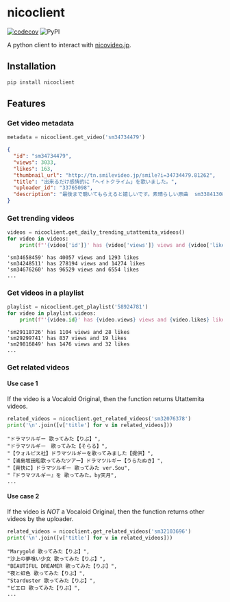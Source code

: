 # nicoclient

[![codecov](https://codecov.io/gh/jaeseopark/nicoclient/branch/master/graph/badge.svg)](https://codecov.io/gh/jaeseopark/nicoclient) ![PyPI](https://img.shields.io/pypi/v/nicoclient.svg)

A python client to interact with [nicovideo.jp](https://nicovideo.jp).

## Installation

```bash
pip install nicoclient
```

## Features

### Get video metadata

```python
metadata = nicoclient.get_video('sm34734479')
```

```json
{
  "id": "sm34734479",
  "views": 3033,
  "likes": 163,
  "thumbnail_url": "http://tn.smilevideo.jp/smile?i=34734479.81262",
  "title": "出来るだけ感情的に「ヘイトクライム」を歌いました。",
  "uploader_id": "33765098",
  "description": "最後まで聴いてもらえると嬉しいです。素晴らしい原曲  sm33841308MIX　みけ　mylist/58924781　https://twitter.com/rnike_san 歌　ててて　mylist/41403147　https://twitter.com/tetete2525"
}
```

### Get trending videos

```python
videos = nicoclient.get_daily_trending_utattemita_videos()
for video in videos:
    print(f"'{video['id']}' has {video['views']} views and {video['likes']} likes")
```
```
'sm34658459' has 40057 views and 1293 likes
'sm34248511' has 278194 views and 14274 likes
'sm34676260' has 96529 views and 6554 likes
...
```

### Get videos in a playlist

```python
playlist = nicoclient.get_playlist('58924781')
for video in playlist.videos:
    print(f"'{video.id}' has {video.views} views and {video.likes} likes")
```
```
'sm29118726' has 1104 views and 28 likes
'sm29299741' has 837 views and 19 likes
'sm29816849' has 1476 views and 32 likes
...
```

### Get related videos

#### Use case 1

If the video is a Vocaloid Original, then the function returns Utattemita videos.

```python
related_videos = nicoclient.get_related_videos('sm32076378')
print('\n'.join([v['title'] for v in related_videos]))
```
```
"ドラマツルギー 歌ってみた【りぶ】",
"ドラマツルギー　歌ってみた【そらる】",
"【ウォルピス社】ドラマツルギーを歌ってみました【提供】",
"【浦島坂田船歌ってみたツアー】ドラマツルギー【うらたぬき】",
"【爽快に】ドラマツルギー 歌ってみた ver.Sou",
"『ドラマツルギー』を 歌ってみた。by天月",
...
```

#### Use case 2

If the video is _NOT_ a Vocaloid Original, then the function returns other videos by the uploader.

```python
related_videos = nicoclient.get_related_videos('sm32103696')
print('\n'.join([v['title'] for v in related_videos]))
```
```
"Marygold 歌ってみた【りぶ】",
"沙上の夢喰い少女 歌ってみた【りぶ】",
"BEAUTIFUL DREAMER 歌ってみた【りぶ】",
"夜と虹色 歌ってみた【りぶ】",
"Starduster 歌ってみた【りぶ】",
"ピエロ 歌ってみた【りぶ】",
...
```
